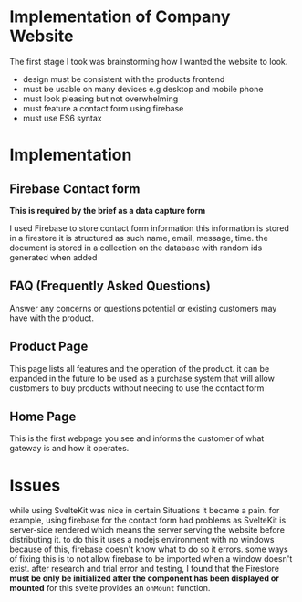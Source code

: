 # Implementation of Company Website

The first stage I took was brainstorming how I wanted the website to look.

- design must be consistent with the products frontend
- must be usable on many devices e.g desktop and mobile phone
- must look pleasing but not overwhelming
- must feature a contact form using firebase
- must use ES6 syntax

# Implementation

## Firebase Contact form

**This is required by the brief as a data capture form**

I used Firebase to store contact form information
this information is stored in a firestore it is structured as such name, email, message, time. the document is stored in a collection on the database with random ids generated when added

## FAQ (Frequently Asked Questions)

Answer any concerns or questions potential or existing customers may have with the product.

## Product Page

This page lists all features and the operation of the product. it can be expanded in the future to be used as a purchase system that will allow customers to buy products without needing to use the contact form

## Home Page

This is the first webpage you see and informs the customer of what gateway is and how it operates.

# Issues

while using SvelteKit was nice in certain Situations it became a pain. for example, using firebase for the contact form had problems as SvelteKit is server-side rendered which means the server serving the website before distributing it. to do this it uses a nodejs environment with no windows because of this, firebase doesn't know what to do so it errors. some ways of fixing this is to not allow firebase to be imported when a window doesn't exist. after research and trial error and testing, I found that the Firestore **must be only be initialized after the component has been displayed or mounted** for this svelte provides an `onMount` function.
